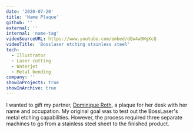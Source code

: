 ```yaml
---
date: '2020-07-20'
title: 'Name Plaque'
github: ''
external: ''
internal: 'name-tag'
videoSourceURL: https://www.youtube.com/embed/dQw4w9WgXcQ
videoTitle: 'Bosslaser etching stainless steel'
tech:
  - Illustrator
  - Laser cutting
  - Waterjet
  - Metal bending
company: ''
showInProjects: true
showInArchive: true
---
```


I wanted to gift my partner, [Dominique Roth](https://niqueroth.com/), a plaque for her desk with her name and occupation. My original goal was to test out the BossLaser's metal etching capabilities. However, the process required three separate machines to go from a stainless steel sheet to the finished product.
